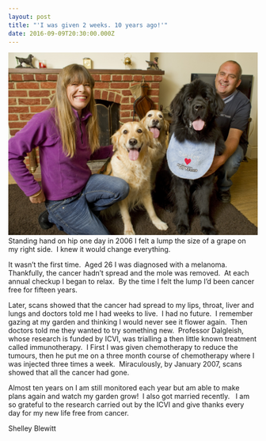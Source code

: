 ```yaml
---
layout: post
title: "'I was given 2 weeks. 10 years ago!'"
date: 2016-09-09T20:30:00.000Z
---
```



![](/uploads/versions/img-0871-1---x----3712-2712x---.jpg)Standing hand on hip one day in 2006 I felt a lump the size of a grape on my right side.  I knew it would change everything.

It wasn’t the first time.  Aged 26 I was diagnosed with a melanoma.  Thankfully, the cancer hadn’t spread and the mole was removed.  At each annual checkup I began to relax.  By the time I felt the lump I’d been cancer free for fifteen years.

Later, scans showed that the cancer had spread to my lips, throat, liver and lungs and doctors told me I had weeks to live.  I had no future.  I remember gazing at my garden and thinking I would never see it flower again.  Then doctors told me they wanted to try something new.  Professor Dalgleish, whose research is funded by ICVI, was trialling a then little known treatment called immunotherapy.  I First I was given chemotherapy to reduce the tumours, then he put me on a three month course of chemotherapy where I was injected three times a week.  Miraculously, by January 2007, scans showed that all the cancer had gone.

Almost ten years on I am still monitored each year but am able to make plans again and watch my garden grow!  I also got married recently.   I am so grateful to the research carried out by the ICVI and give thanks every day for my new life free from cancer.

Shelley Blewitt